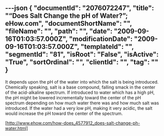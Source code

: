 ---json
{
  "documentId": "2076072247",
  "title": "“Does Salt Change the pH of Water?”; eHow.com",
  "documentShortName": "",
  "fileName": "",
  "path": "",
  "date": "2009-09-16T01:03:57.000Z",
  "modificationDate": "2009-09-16T01:03:57.000Z",
  "templateId": "",
  "segmentId": "81",
  "isRoot": "False",
  "isActive": "True",
  "sortOrdinal": "",
  "clientId": "",
  "tag": ""
}
---

It depends upon the pH of the water into which the salt is being introduced. Chemically speaking, salt is a base compound, falling smack in the center of the acid-alkaline spectrum. If introduced to water which has a high pH, the pH might be lowered incrementally toward the center of the pH spectrum depending on how much water there was and how much salt was introduced. If the water had a very low pH, making it very acidic, the salt would increase the pH toward the center of the spectrum.

[http://www.ehow.com/how-does_4577912_does-salt-change-ph-water.html]
